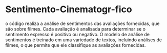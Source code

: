 # Sentimento-Cinematogr-fico
o código realiza a análise de sentimentos das avaliações fornecidas, que são sobre filmes. Cada avaliação é analisada para determinar se o sentimento expresso é positivo ou negativo. O modelo de análise de sentimentos é treinado em uma variedade de textos, incluindo análises de filmes, o que permite que ele classifique as avaliações fornecidas.
